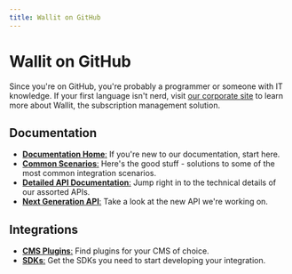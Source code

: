 ```yaml
---
title: Wallit on GitHub
---
```

# Wallit on GitHub

Since you're on GitHub, you're probably a programmer or someone with IT knowledge. If your first language isn't nerd, visit [our corporate site](https://wallit.io) to learn more about Wallit, the subscription management solution.

<div class="row">
  <div class="col m12 l6">
    <h2>Documentation</h2>
    <ul>
      <li class="flow-text"><a href="/documentation-home"><strong>Documentation Home</strong>:</a> If you're new to our documentation, start here.</li>
      <li class="flow-text"><a href="/common-scenarios"><strong>Common Scenarios</strong>:</a> Here's the good stuff - solutions to some of the most common integration scenarios.</li>
      <li class="flow-text"><a href="/api"><strong>Detailed API Documentation</strong>:</a> Jump right in to the technical details of our assorted APIs.</li>
      <li class="flow-text"><a href="https://api.wallit.io/swagger/ui/index#/"><strong>Next Generation API</strong>:</a> Take a look at the new API we're working on.</li>
    </ul>
  </div>
  <div class="col m12 l6">
    <h2>Integrations</h2>
    <ul>
      <li class="flow-text"><a href="/cms-plugins"><strong>CMS Plugins</strong>:</a> Find plugins for your CMS of choice.</li>
      <li class="flow-text"><a href="/sdks"><strong>SDKs</strong>:</a> Get the SDKs you need to start developing your integration.</li>
    </ul>
  </div>
</div>

